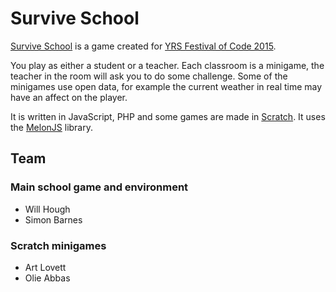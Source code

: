 # Survive School

[Survive School](https://yrs2015-simon816.c9.io) is a game created for [YRS Festival of Code 2015](http://hacks.youngrewiredstate.org/events/festival-of-code-2015/survive-school).

You play as either a student or a teacher. Each classroom is a minigame, the teacher in the room will ask you to do some challenge. Some of the minigames use open data, for example the current weather in real time may have an affect on the player.

It is written in JavaScript, PHP and some games are made in [Scratch](https://scratch.mit.edu). It uses the [MelonJS](http://melonjs.org/) library.

## Team
### Main school game and environment
 * Will Hough
 * Simon Barnes

### Scratch minigames
 * Art Lovett
 * Olie Abbas

